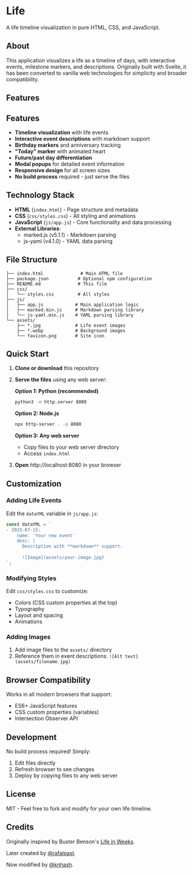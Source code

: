 # Life

A life timeline visualization in pure HTML, CSS, and JavaScript.

## About

This application visualizes a life as a timeline of days, with interactive events, milestone markers, and descriptions. Originally built with Svelte, it has been converted to vanilla web technologies for simplicity and broader compatibility.

## Features

## Features

- **Timeline visualization** with life events
- **Interactive event descriptions** with markdown support
- **Birthday markers** and anniversary tracking
- **"Today" marker** with animated heart
- **Future/past day differentiation**
- **Modal popups** for detailed event information
- **Responsive design** for all screen sizes
- **No build process** required - just serve the files

## Technology Stack

- **HTML** (`index.html`) - Page structure and metadata
- **CSS** (`css/styles.css`) - All styling and animations
- **JavaScript** (`js/app.js`) - Core functionality and data processing
- **External Libraries**:
  - marked.js (v5.1.1) - Markdown parsing
  - js-yaml (v4.1.0) - YAML data parsing

## File Structure

```
├── index.html              # Main HTML file
├── package.json           # Optional npm configuration  
├── README.md              # This file
├── css/
│   └── styles.css         # All styles
├── js/
│   ├── app.js            # Main application logic
│   ├── marked.min.js     # Markdown parsing library
│   └── js-yaml.min.js    # YAML parsing library
└── assets/
    ├── *.jpg             # Life event images
    ├── *.webp            # Background images
    └── favicon.png       # Site icon
```

## Quick Start

1. **Clone or download** this repository
2. **Serve the files** using any web server:

   **Option 1: Python (recommended)**
   ```bash
   python3 -m http.server 8080
   ```

   **Option 2: Node.js**
   ```bash
   npx http-server . -p 8080
   ```

   **Option 3: Any web server**
   - Copy files to your web server directory
   - Access `index.html`

3. **Open** http://localhost:8080 in your browser

## Customization

### Adding Life Events

Edit the `dataYML` variable in `js/app.js`:

```javascript
const dataYML = `
- 2025-07-15:
    name: 'Your new event'
    desc: |
      Description with **markdown** support.
      
      ![Image](assets/your-image.jpg)
`;
```

### Modifying Styles

Edit `css/styles.css` to customize:
- Colors (CSS custom properties at the top)
- Typography
- Layout and spacing
- Animations

### Adding Images

1. Add image files to the `assets/` directory
2. Reference them in event descriptions: `![Alt text](assets/filename.jpg)`

## Browser Compatibility

Works in all modern browsers that support:
- ES6+ JavaScript features
- CSS custom properties (variables)
- Intersection Observer API

## Development

No build process required! Simply:
1. Edit files directly
2. Refresh browser to see changes
3. Deploy by copying files to any web server

## License

MIT - Feel free to fork and modify for your own life timeline.

## Credits

Originally inspired by Buster Benson's [Life in Weeks](https://busterbenson.com/life-in-weeks).

Later created by [@rafalpast](https://sonnet.io).

Now modified by [@knhash](https://knhash.in).
